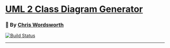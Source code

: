 # [UML 2 Class Diagram Generator](https://github.com/cmw278/BCDE321_uml_generator)
### :bust_in_silhouette: By [Chris Wordsworth][cmw278]

[![Build Status](https://travis-ci.com/cmw278/BCDE321_uml_generator.svg?token=qYYqgHkxRA8d8Yy93rfh&branch=master)](https://travis-ci.com/cmw278/BCDE321_uml_generator)

---

[cmw278]: https://github.com/cmw278/